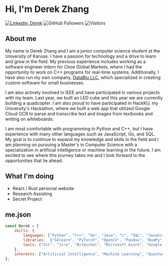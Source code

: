 # Hi, I'm Derek Zhang
[![Linkedin: Derek](https://img.shields.io/badge/-Derek-blue?style=flat-square&logo=Linkedin&logoColor=white&link=https://www.linkedin.com/in/derekzhang0000/)](https://www.linkedin.com/in/derekzhang0000/)
![GitHub Followers](https://img.shields.io/github/followers/DerekZhang0000?label=Follow&style=social)
![Visitors](https://visitor-badge.glitch.me/badge?page_id=DerekZhang0000)

## About me
<p>My name is Derek Zhang and I am a junior computer science student at the University of Kansas. I have a passion for technology and a drive to learn and grow in the field. My previous experience includes working as a software engineer intern for Cboe Global Markets, where I had the opportunity to work on C++ programs for real-time systems. Additionally, I have also run my own company, <a href="https://www.datablu.net">DataBlu LLC</a>, which specialized in creating custom software for small businesses.

I am also actively involved in IEEE and have participated in various projects with my team. Last year, we built an LED cube and this year we are currently building a quadcopter. I am also proud to have participated in HackKU, my University's Hackathon, where we built a web app that utilized Google Cloud OCR to parse and transcribe text and images from textbooks and writing on whiteboards.

I am most comfortable with programming in Python and C++, but I have experience with many other languages such as JavaScript, Go, and SQL. My goal is to continue to expand my knowledge and skills in the field and I am planning on pursuing a Master's in Computer Science with a specialization in artificial intelligence or machine learning in the future. I am excited to see where this journey takes me and I look forward to the opportunities that lie ahead.</p>

## What I'm doing
- React / Rust personal website
- Research Assisting
- Secret Project

## me.json

```javascript
const Derek = {
    skills: {
        languages: ["Python", "C++", "Go", "Java", "C", "SQL", "JavaScript", "Assembly", "MATLAB", "Haskell"],
        libraries:  ["Sklearn", "PyTorch", "OpenCV", "Pandas", "NumPy", "SciPy"],
        tools: ["Git", "Jira", "Bitbucket", "Microsoft Azure", "Google Cloud", "VHDL", "IBM SPSS", "QGIS", "OpenSSL"],
    },
    interests: ["Artificial Intelligence", "Machine Learning", "Quantum Computing", "Backend Stuff"]
};
```
